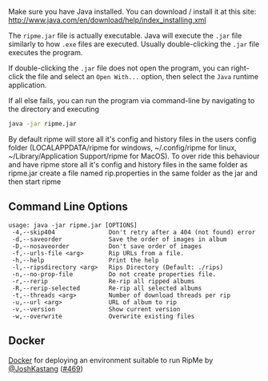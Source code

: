 Make sure you have Java installed. You can download / install it at this site: http://www.java.com/en/download/help/index_installing.xml

The `ripme.jar` file is actually executable. Java will execute the `.jar` file similarly to how `.exe` files are executed. Usually double-clicking the `.jar` file executes the program.

If double-clicking the `.jar` file does not open the program, you can right-click the file and select an `Open With...` option, then select the `Java` runtime application.

If all else fails, you can run the program via command-line by navigating to the directory and executing
```bash
java -jar ripme.jar
```

By default ripme will store all it's config and history files in the users config folder (LOCALAPPDATA/ripme for windows, ~/.config/ripme for linux, ~/Library/Application Support/ripme for MacOS). To over ride this behaviour and have ripme store all it's config and history files in the same folder as ripme.jar create a file named rip.properties in the same folder as the jar and then start ripme

Command Line Options
--------------------
```
﻿usage: java -jar ripme.jar [OPTIONS]
 -4,--skip404               Don't retry after a 404 (not found) error
 -d,--saveorder             Save the order of images in album
 -D,--nosaveorder           Don't save order of images
 -f,--urls-file <arg>       Rip URLs from a file.
 -h,--help                  Print the help
 -l,--ripsdirectory <arg>   Rips Directory (Default: ./rips)
 -n,--no-prop-file          Do not create properties file.
 -r,--rerip                 Re-rip all ripped albums
 -R,--rerip-selected        Re-rip all selected albums
 -t,--threads <arg>         Number of download threads per rip
 -u,--url <arg>             URL of album to rip
 -v,--version               Show current version
 -w,--overwrite             Overwrite existing files
```

## Docker

[Docker](https://hub.docker.com/r/kastang/ripme) for deploying an environment suitable to run RipMe by [@JoshKastang](https://github.com/JoshKastang) ([#469](https://github.com/4pr0n/ripme/issues/469))